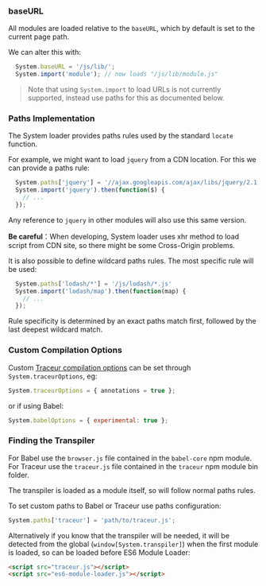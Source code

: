 ### baseURL

All modules are loaded relative to the `baseURL`, which by default is set to the current page path.

We can alter this with:

```javascript
  System.baseURL = '/js/lib/';
  System.import('module'); // now loads "/js/lib/module.js"
```

> Note that using `System.import` to load URLs is not currently supported, instead use paths for this as documented below.

### Paths Implementation

The System loader provides paths rules used by the standard `locate` function.

For example, we might want to load `jquery` from a CDN location. For this we can provide a paths rule:

```javascript
  System.paths['jquery'] = '//ajax.googleapis.com/ajax/libs/jquery/2.1.3/jquery.min.js';
  System.import('jquery').then(function($) {
    // ...
  });
```

Any reference to `jquery` in other modules will also use this same version.

**Be careful**：When developing, System loader uses xhr method to load script from CDN site, so there might be some Cross-Origin problems.

It is also possible to define wildcard paths rules. The most specific rule will be used:

```javascript
  System.paths['lodash/*'] = '/js/lodash/*.js'
  System.import('lodash/map').then(function(map) {
    // ...
  });
```

Rule specificity is determined by an exact paths match first, followed by the last deepest wildcard match.

### Custom Compilation Options

Custom [Traceur compilation options](https://github.com/google/traceur-compiler/wiki/Options-for-Compiling) can be set through `System.traceurOptions`, eg:

```javascript
System.traceurOptions = { annotations = true };
```

or if using Babel:

```javascript
System.babelOptions = { experimental: true };
```

### Finding the Transpiler

For Babel use the `browser.js` file contained in the `babel-core` npm module. For Traceur use the `traceur.js` file contained in the `traceur` npm module bin folder.

The transpiler is loaded as a module itself, so will follow normal paths rules.

To set custom paths to Babel or Traceur use paths configuration:

```javascript
System.paths['traceur'] = 'path/to/traceur.js';
```

Alternatively if you know that the transpiler will be needed, it will be detected from the global (`window[System.transpiler]`) when the first module is loaded, so can be loaded before ES6 Module Loader:

```html
<script src="traceur.js"></script>
<script src="es6-module-loader.js"></script>
```